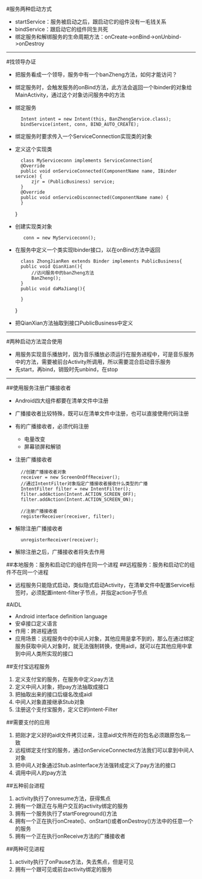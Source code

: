 #服务两种启动方式
* startService：服务被启动之后，跟启动它的组件没有一毛钱关系
* bindService：跟启动它的组件同生共死
* 绑定服务和解绑服务的生命周期方法：onCreate->onBind->onUnbind->onDestroy

---
#找领导办证
* 把服务看成一个领导，服务中有一个banZheng方法，如何才能访问？
* 绑定服务时，会触发服务的onBind方法，此方法会返回一个Ibinder的对象给MainActivity，通过这个对象访问服务中的方法
* 绑定服务

		Intent intent = new Intent(this, BanZhengService.class);
    	bindService(intent, conn, BIND_AUTO_CREATE);
* 绑定服务时要求传入一个ServiceConnection实现类的对象
* 定义这个实现类

		class MyServiceconn implements ServiceConnection{
		@Override
		public void onServiceConnected(ComponentName name, IBinder service) {
			zjr = (PublicBusiness) service;
		}
		@Override
		public void onServiceDisconnected(ComponentName name) {	
		}
    	
    }
* 创建实现类对象

		 conn = new MyServiceconn();
* 在服务中定义一个类实现Ibinder接口，以在onBind方法中返回

		class ZhongJianRen extends Binder implements PublicBusiness{
		public void QianXian(){
			//访问服务中的banZheng方法
			BanZheng();
		}	
		public void daMaJiang(){
			
		}
	}
* 把QianXian方法抽取到接口PublicBusiness中定义

---
#两种启动方法混合使用
* 用服务实现音乐播放时，因为音乐播放必须运行在服务进程中，可是音乐服务中的方法，需要被前台Activity所调用，所以需要混合启动音乐服务
* 先start，再bind，销毁时先unbind，在stop

---
##使用服务注册广播接收者
* Android四大组件都要在清单文件中注册
* 广播接收者比较特殊，既可以在清单文件中注册，也可以直接使用代码注册
* 有的广播接收者，必须代码注册
	* 电量改变
	* 屏幕锁屏和解锁

* 注册广播接收者

		//创建广播接收者对象
		receiver = new ScreenOnOffReceiver();
		//通过IntentFilter对象指定广播接收者接收什么类型的广播
		IntentFilter filter = new IntentFilter();
		filter.addAction(Intent.ACTION_SCREEN_OFF);
		filter.addAction(Intent.ACTION_SCREEN_ON);
		
		//注册广播接收者
		registerReceiver(receiver, filter);
* 解除注册广播接收者

		unregisterReceiver(receiver);
* 解除注册之后，广播接收者将失去作用

##本地服务：服务和启动它的组件在同一个进程
##远程服务：服务和启动它的组件不在同一个进程
* 远程服务只能隐式启动，类似隐式启动Activity，在清单文件中配置Service标签时，必须配置intent-filter子节点，并指定action子节点

#AIDL
* Android interface definition language
* 安卓接口定义语言
* 作用：跨进程通信
* 应用场景：远程服务中的中间人对象，其他应用是拿不到的，那么在通过绑定服务获取中间人对象时，就无法强制转换，使用aidl，就可以在其他应用中拿到中间人类所实现的接口

##支付宝远程服务
1. 定义支付宝的服务，在服务中定义pay方法
2. 定义中间人对象，把pay方法抽取成接口
3. 把抽取出来的接口后缀名改成aidl
4. 中间人对象直接继承Stub对象
5. 注册这个支付宝服务，定义它的intent-Filter

##需要支付的应用
1. 把刚才定义好的aidl文件拷贝过来，注意aidl文件所在的包名必须跟原包名一致
2. 远程绑定支付宝的服务，通过onServiceConnected方法我们可以拿到中间人对象
3. 把中间人对象通过Stub.asInterface方法强转成定义了pay方法的接口
4. 调用中间人的pay方法

##五种前台进程
1. activity执行了onresume方法，获得焦点
2. 拥有一个跟正在与用户交互的activity绑定的服务
3. 拥有一个服务执行了startForeground()方法
4. 拥有一个正在执行onCreate()、onStart()或者onDestroy()方法中的任意一个的服务
5. 拥有一个正在执行onReceive方法的广播接收者

##两种可见进程
1. activity执行了onPause方法，失去焦点，但是可见
2. 拥有一个跟可见或前台activity绑定的服务